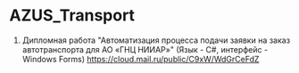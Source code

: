 # AZUS_Transport
1) Дипломная работа "Автоматизация процесса подачи заявки на заказ автотранспорта для AO «ГНЦ НИИАР»" (Язык - С#, интерфейс - Windows Forms)
https://cloud.mail.ru/public/C9xW/WdGrCeFdZ
